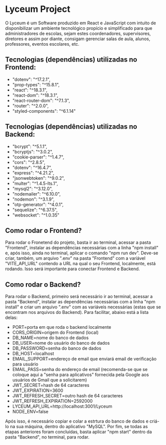 # Lyceum Project

O Lyceum é um Software produzido em React e JavaScript com intuito de disponibilizar um ambiente tecnológico propício e simplificado para que administradores de escolas, sejam estes coordenadores, supervisores, diretores e assim por diante, consigam gerenciar salas de aula, alunos, professores, eventos escolares, etc.

## Tecnologias (dependências) utilizadas no Frontend:

- "dotenv": "^17.2.1",
- "prop-types": "^15.8.1",
- "react": "^18.3.1",
- "react-dom": "^18.3.1",
- "react-router-dom": "^7.1.3",
- "router": "^2.0.0",
- "styled-components": "^6.1.14"

## Tecnologias (dependências) utilizadas no Backend:

- "bcrypt": "^5.1.1",
- "bcryptjs": "^3.0.2",
- "cookie-parser": "^1.4.7",
- "cors": "^2.8.5",
- "dotenv": "^16.4.7",
- "express": "^4.21.2",
- "jsonwebtoken": "^9.0.2",
- "multer": "^1.4.5-lts.1",
- "mysql2": "^3.12.0",
- "nodemailer": "^6.10.0",
- "nodemon": "^3.1.9",
- "otp-generator": "^4.0.1",
- "sequelize": "^6.37.5",
- "websocket": "^1.0.35"

## Como rodar o Frontend?

Para rodar o Fronetend do projeto, basta ir ao terminal, acessar a pasta "Frontend", instalar as dependências necessárias com a linha "npm install" e, após isso, ainda no terminal, aplicar o comando "npm run dev". Deve-se criar, também, um arquivo ".env" na pasta "Frontend" com a variável "VITE_API_URL" contendo a URL na qual o seu Frontend, localmente, está rodando. Isso será importante para conectar Frontend e Backend.

## Como rodar o Backend?

Para rodar o Backend, primeiro será necessário ir ao terminal, acessar a pasta "Backend", instalar as dependências necessárias com a linha "npm install" e criar um arquivo ".env" com as variáveis necessárias (estas que se encontram nos arquivos do Backend). Para facilitar, abaixo está a lista delas:

- PORT=porta em que roda o backend localmente
- CORS_ORIGIN=origem do Frontend (local)
- DB_NAME=nome do banco de dados
- DB_USER=nome do usuário do banco de dados
- DB_PASSWORD=senha do banco de dados
- DB_HOST=localhost
- EMAIL_SUPPORT=endereço de email que enviará email de verificação para usuário
- EMAIL_PASS=senha do endereço de email (recomenda-se que se coloque aqui a "senha para aplicativos" fornecida pela Google aos usuários de Gmail que a solicitarem)
- JWT_SECRET=hash de 64 caracteres
- JWT_EXPIRATION=3600
- JWT_REFRESH_SECRET=outro hash de 64 caracteres
- JWT_REFRESH_EXPIRATION=2592000
- LYCEUM_API_URL=http://localhost:3001/Lyceum
- NODE_ENV=false

Após isso, é necessário copiar e colar a estrtura do banco de dados e criá-lo na sua máquina, dentro do aplicativo "MySQL". Por fim, se todas as etapas anteriores foram concluídas, basta aplicar "npm start" dentro da pasta "Backend", no terminal, para rodar.
